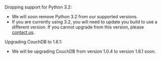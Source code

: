 Dropping support for Python 3.2:

* We will soon remove Python 3.2 from our supported versions.
* If you are currently using 3.2, you will need to update you build to use a different version. If you cannot upgrade from this version, please [contact us](https://snap-ci.com/contact-us).

Upgrading CouchDB to 1.6.1:

* We will be upgrading CouchDB from version 1.0.4 to version 1.6.1 soon.

